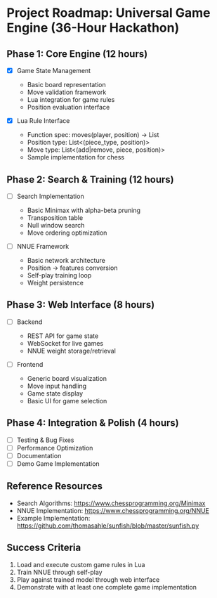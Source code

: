 # Project Roadmap: Universal Game Engine (36-Hour Hackathon)

## Phase 1: Core Engine (12 hours)
- [X] Game State Management
  - Basic board representation
  - Move validation framework
  - Lua integration for game rules
  - Position evaluation interface

- [X] Lua Rule Interface
  - Function spec: moves(player, position) -> List<Move>
  - Position type: List<(piece_type, position)>
  - Move type: List<(add|remove, piece, position)>
  - Sample implementation for chess

## Phase 2: Search & Training (12 hours)
- [ ] Search Implementation
  - Basic Minimax with alpha-beta pruning
  - Transposition table
  - Null window search
  - Move ordering optimization

- [ ] NNUE Framework
  - Basic network architecture
  - Position -> features conversion
  - Self-play training loop
  - Weight persistence

## Phase 3: Web Interface (8 hours)
- [ ] Backend
  - REST API for game state
  - WebSocket for live games
  - NNUE weight storage/retrieval

- [ ] Frontend
  - Generic board visualization
  - Move input handling
  - Game state display
  - Basic UI for game selection

## Phase 4: Integration & Polish (4 hours)
- [ ] Testing & Bug Fixes
- [ ] Performance Optimization
- [ ] Documentation
- [ ] Demo Game Implementation

## Reference Resources
- Search Algorithms: https://www.chessprogramming.org/Minimax
- NNUE Implementation: https://www.chessprogramming.org/NNUE
- Example Implementation: https://github.com/thomasahle/sunfish/blob/master/sunfish.py

## Success Criteria
1. Load and execute custom game rules in Lua
2. Train NNUE through self-play
3. Play against trained model through web interface
4. Demonstrate with at least one complete game implementation
